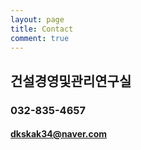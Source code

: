 ```yaml
---
layout: page
title: Contact
comment: true
---
```


## 건설경영및관리연구실 

### 032-835-4657
#### dkskak34@naver.com

